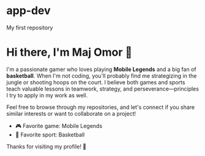 # app-dev
My first repository


# Hi there, I'm Maj Omor 👋

I'm a passionate gamer who loves playing **Mobile Legends** and a big fan of **basketball**. When I'm not coding, you'll probably find me strategizing in the jungle or shooting hoops on the court. I believe both games and sports teach valuable lessons in teamwork, strategy, and perseverance—principles I try to apply in my work as well.

Feel free to browse through my repositories, and let's connect if you share similar interests or want to collaborate on a project!

- 🎮 Favorite game: Mobile Legends
- 🏀 Favorite sport: Basketball


Thanks for visiting my profile! 🚀
